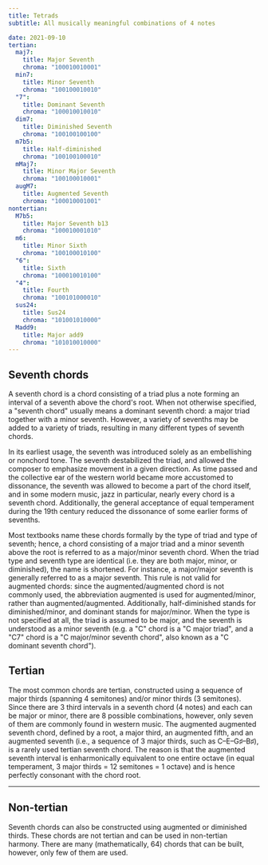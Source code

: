 ```yaml
---
title: Tetrads
subtitle: All musically meaningful combinations of 4 notes

date: 2021-09-10
tertian:
  maj7:
    title: Major Seventh
    chroma: "100010010001"
  min7:
    title: Minor Seventh
    chroma: "100100010010"
  "7":
    title: Dominant Seventh
    chroma: "100010010010"
  dim7:
    title: Diminished Seventh
    chroma: "100100100100"
  m7b5:
    title: Half-diminished
    chroma: "100100100010"
  mMaj7:
    title: Minor Major Seventh
    chroma: "100100010001"
  augM7:
    title: Augmented Seventh
    chroma: "100010001001"
nontertian:
  M7b5:
    title: Major Seventh b13
    chroma: "100010001010"
  m6:
    title: Minor Sixth
    chroma: "100100010100"
  "6":
    title: Sixth
    chroma: "100010010100"
  "4":
    title: Fourth
    chroma: "100101000010"
  sus24:
    title: Sus24
    chroma: "101001010000"
  Madd9:
    title: Major add9
    chroma: "101010010000"
---
```


## Seventh chords

A seventh chord is a chord consisting of a triad plus a note forming an interval of a seventh above the chord's root. When not otherwise specified, a "seventh chord" usually means a dominant seventh chord: a major triad together with a minor seventh. However, a variety of sevenths may be added to a variety of triads, resulting in many different types of seventh chords.

In its earliest usage, the seventh was introduced solely as an embellishing or nonchord tone. The seventh destabilized the triad, and allowed the composer to emphasize movement in a given direction. As time passed and the collective ear of the western world became more accustomed to dissonance, the seventh was allowed to become a part of the chord itself, and in some modern music, jazz in particular, nearly every chord is a seventh chord. Additionally, the general acceptance of equal temperament during the 19th century reduced the dissonance of some earlier forms of sevenths.

Most textbooks name these chords formally by the type of triad and type of seventh; hence, a chord consisting of a major triad and a minor seventh above the root is referred to as a major/minor seventh chord. When the triad type and seventh type are identical (i.e. they are both major, minor, or diminished), the name is shortened. For instance, a major/major seventh is generally referred to as a major seventh. This rule is not valid for augmented chords: since the augmented/augmented chord is not commonly used, the abbreviation augmented is used for augmented/minor, rather than augmented/augmented. Additionally, half-diminished stands for diminished/minor, and dominant stands for major/minor. When the type is not specified at all, the triad is assumed to be major, and the seventh is understood as a minor seventh (e.g. a "C" chord is a "C major triad", and a "C7" chord is a "C major/minor seventh chord", also known as a "C dominant seventh chord").

## Tertian

The most common chords are tertian, constructed using a sequence of major thirds (spanning 4 semitones) and/or minor thirds (3 semitones). Since there are 3 third intervals in a seventh chord (4 notes) and each can be major or minor, there are 8 possible combinations, however, only seven of them are commonly found in western music. The augmented augmented seventh chord, defined by a root, a major third, an augmented fifth, and an augmented seventh (i.e., a sequence of 3 major thirds, such as C–E–G♯–B♯), is a rarely used tertian seventh chord. The reason is that the augmented seventh interval is enharmonically equivalent to one entire octave (in equal temperament, 3 major thirds = 12 semitones = 1 octave) and is hence perfectly consonant with the chord root.

<chroma-profile-collection :collection="$frontmatter.tertian" />

---

## Non-tertian

Seventh chords can also be constructed using augmented or diminished thirds. These chords are not tertian and can be used in non-tertian harmony. There are many (mathematically, 64) chords that can be built, however, only few of them are used.

<chroma-profile-collection :collection="$frontmatter.nontertian" />
